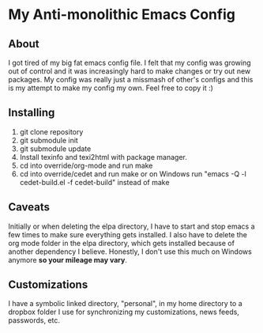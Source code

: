 # My Anti-monolithic Emacs Config

## About
I got tired of my big fat emacs config file.  I felt that my config was growing out of control and it was increasingly hard to make changes or try out new packages.  My config was really just a missmash of other's configs and this is my attempt to make my config my own.  Feel free to copy it :)

## Installing
1. git clone repository
2. git submodule init
3. git submodule update
4. Install texinfo and texi2html with package manager.
4. cd into override/org-mode and run make
5. cd into override/cedet and run make or on Windows run "emacs -Q -l cedet-build.el -f cedet-build" instead of make

## Caveats
Initially or when deleting the elpa directory, I have to start and stop emacs a few times to make sure everything gets installed.  I also have to delete the org mode folder in the elpa directory, which gets installed because of another dependency I believe. 
Honestly, I don't use this much on Windows anymore **so your mileage may vary**.

## Customizations 
I have a symbolic linked directory, "personal", in my home directory to a dropbox folder I use for synchronizing my customizations, news feeds, passwords, etc.
